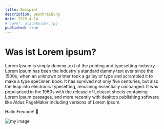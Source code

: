 ```yaml
---
title: Beispiel
description: Beschreibung
date: 2023-4-14
# cover: placeholder.jpg
published: true
---
```


# Was ist Lorem ipsum?

Lorem Ipsum is simply dummy text of the printing and typesetting industry. Lorem Ipsum has been the industry's standard dummy text ever since the 1500s, when an unknown printer took a galley of type and scrambled it to make a type specimen book. It has survived not only five centuries, but also the leap into electronic typesetting, remaining essentially unchanged. It was popularised in the 1960s with the release of Letraset sheets containing Lorem Ipsum passages, and more recently with desktop publishing software like Aldus PageMaker including versions of Lorem Ipsum.

Hallo Freunde! 👋

![my image](/src/lib/assets/favicon.png)
